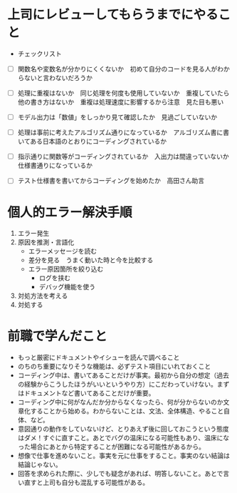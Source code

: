 # 上司にレビューしてもらうまでにやること
- チェックリスト
- [ ] 関数名や変数名が分かりにくくないか　初めて自分のコードを見る人がわからないと言わないだろうか
- [ ] 処理に重複はないか　同じ処理を何度も使用していないか　重複していたら他の書き方はないか　重複は処理速度に影響するから注意　見た目も悪い
- [ ] モデル出力は「数値」をしっかり見て確認したか　見過ごしていないか
- [ ] 処理は事前に考えたアルゴリズム通りになっているか　アルゴリズム書に書いてある日本語のとおりにコーディングされているか
- [ ] 指示通りに関数等がコーディングされているか　入出力は間違っていないか　仕様書通りになっているか
- [ ] テスト仕様書を書いてからコーディングを始めたか　高田さん助言


# 個人的エラー解決手順
1. エラー発生
2. 原因を推測・言語化
    - エラーメッセージを読む
    - 差分を見る　うまく動いた時と今を比較する
    - エラー原因箇所を絞り込む
        - ログを挟む
        - デバッグ機能を使う
5. 対処方法を考える
6. 対処する


# 前職で学んだこと
- もっと厳密にドキュメントやイシューを読んで調べること
- のちのち重要になりそうな機能は、必ずテスト項目にいれておくこと
- コーディング中は、書いてあることだけが事実。最初から自分の想定（過去の経験からこうしたほうがいいというやり方）にこだわっていけない。まずはドキュメントなど書いてあることだけが重要。
- コーディング中に何がなんだか分からなくなったら、何が分からないのか文章化することから始める。わからないことは、文法、全体構造、やること自体、など。
- 意図通りの動作をしていないけど、とりあえず後に回しておこうという態度はダメ！すぐに直すこと。あとでバグの温床になる可能性もあり、温床になった場合にあとから特定することが困難になる可能性があるから。
- 想像で仕事を進めないこと。事実を元に仕事をすること。事実のない結論は結論じゃない。
- 回答を求められた際に、少しでも疑念があれば、明答しないこと。あとで言い直すと上司も自分も混乱する可能性がある。 


